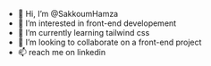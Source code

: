 - 👋 Hi, I’m @SakkoumHamza
- 👀 I’m interested in front-end developement
- 🌱 I’m currently learning tailwind css
- 💞️ I’m looking to collaborate on a front-end project
- 📫 reach me on linkedin 
